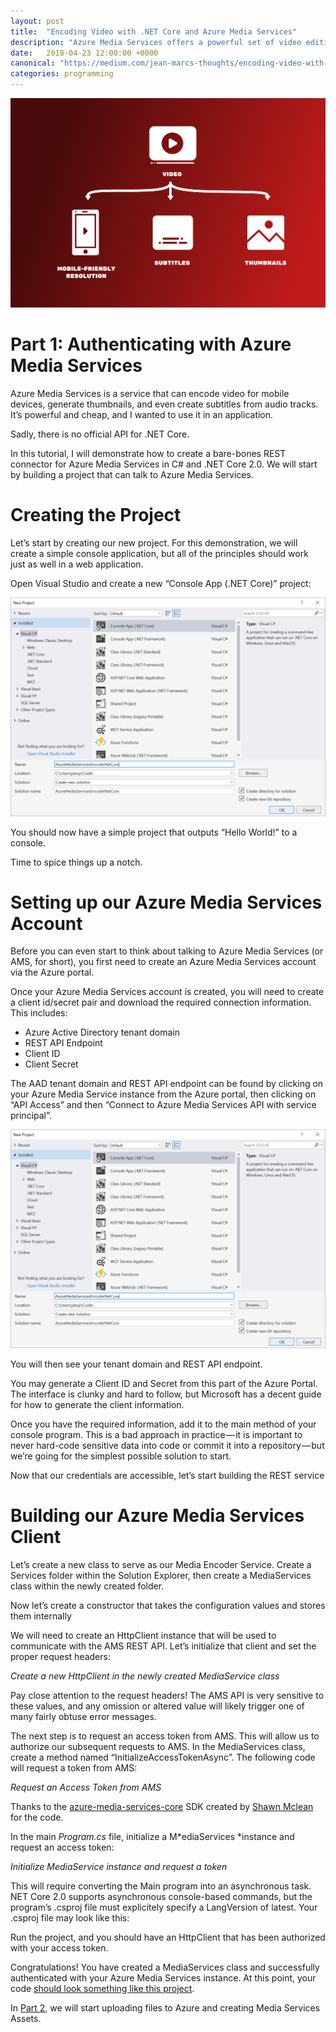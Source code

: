 ```yaml
---
layout: post
title:  "Encoding Video with .NET Core and Azure Media Services"
description: "Azure Media Services offers a powerful set of video editing and delivery tools, but there is no official library for .NET Core. In this tutorial, I demonstrate how to build a basic REST client to upload and encode video with Azure"
date:   2018-04-23 12:00:00 +0000
canonical: "https://medium.com/jean-marcs-thoughts/encoding-video-with-net-core-and-azure-media-services-part-1-51bf6035ffcb"
categories: programming
---
```


![1](/assets/encoding-video-with-net-core/1.png)

# Part 1: Authenticating with Azure Media Services

Azure Media Services is a service that can encode video for mobile devices, generate thumbnails, and even create subtitles from audio tracks. It’s powerful and cheap, and I wanted to use it in an application.

Sadly, there is no official API for .NET Core.

In this tutorial, I will demonstrate how to create a bare-bones REST connector for Azure Media Services in C# and .NET Core 2.0. We will start by building a project that can talk to Azure Media Services.

# Creating the Project

Let’s start by creating our new project. For this demonstration, we will create a simple console application, but all of the principles should work just as well in a web application.

Open Visual Studio and create a new “Console App (.NET Core)” project:

![2](/assets/encoding-video-with-net-core/2.png)

You should now have a simple project that outputs “Hello World!” to a console.

Time to spice things up a notch.

# Setting up our Azure Media Services Account

Before you can even start to think about talking to Azure Media Services (or AMS, for short), you first need to create an Azure Media Services account via the Azure portal.

Once your Azure Media Services account is created, you will need to create a client id/secret pair and download the required connection information. This includes:

- Azure Active Directory tenant domain
- REST API Endpoint
- Client ID
- Client Secret

 The AAD tenant domain and REST API endpoint can be found by clicking on your Azure Media Service instance from the Azure portal, then clicking on “API Access” and then “Connect to Azure Media Services API with service principal”.

![3](/assets/encoding-video-with-net-core/2.png)

You will then see your tenant domain and REST API endpoint.

You may generate a Client ID and Secret from this part of the Azure Portal. The interface is clunky and hard to follow, but Microsoft has a decent guide for how to generate the client information.

Once you have the required information, add it to the main method of your console program. This is a bad approach in practice — it is important to never hard-code sensitive data into code or commit it into a repository — but we’re going for the simplest possible solution to start.

<script src="https://gist.github.com/jskopek/6d0cafae51cc304459c1171c1a69b4e4.js"></script>

Now that our credentials are accessible, let’s start building the REST service

# Building our Azure Media Services Client

Let’s create a new class to serve as our Media Encoder Service. Create a Services folder within the Solution Explorer, then create a MediaServices class within the newly created folder.

<script src="https://gist.github.com/jskopek/7aff615b356852d2c24e98d6306be7e2.js"></script>

Now let’s create a constructor that takes the configuration values and stores them internally

<script src="https://gist.github.com/jskopek/5a499019f05e5e7a6b8a0f1962d6d34e.js"></script>

We will need to create an HttpClient instance that will be used to communicate with the AMS REST API. Let’s initialize that client and set the proper request headers:

<script src="https://gist.github.com/jskopek/a707d237e0a39acaf311ad79dcdf836c.js"></script>
*Create a new HttpClient in the newly created MediaService class*

Pay close attention to the request headers! The AMS API is very sensitive to these values, and any omission or altered value will likely trigger one of many fairly obtuse error messages.

The next step is to request an access token from AMS. This will allow us to authorize our subsequent requests to AMS. In the MediaServices class, create a method named “InitializeAccessTokenAsync”. The following code will request a token from AMS:

<script src="https://gist.github.com/jskopek/19caa3983f0d79604bda2ffd586c0a84.js"></script>
*Request an Access Token from AMS*

Thanks to the [azure-media-services-core](https://github.com/shawnmclean/azure-media-services-core) SDK created by [Shawn Mclean](https://github.com/shawnmclean) for the code.

In the main *Program.cs* file, initialize a M*ediaServices *instance and request an access token:

<script src="https://gist.github.com/jskopek/2b08334c1d71f73e3a12f5e203a5fde5.js"></script>
*Initialize MediaService instance and request a token*

This will require converting the Main program into an asynchronous task. NET Core 2.0 supports asynchronous console-based commands, but the program’s .csproj file must explicitely specify a LangVersion of latest. Your .csproj file may look like this:

<script src="https://gist.github.com/jskopek/03212fbab0a3bdd85550b6c57a034c09.js"></script>

Run the project, and you should have an HttpClient that has been authorized with your access token.

Congratulations! You have created a MediaServices class and successfully authenticated with your Azure Media Services instance. At this point, your code [should look something like this project](https://github.com/jskopek/AzureMediaServicesEncoderNetCore/tree/2dca4cac6436d1a63c2ff297718e555f103a3cca).

In [Part 2](/programming/2018/04/24/encoding-video-with-net-core-and-azure-media-services-part-2.html), we will start uploading files to Azure and creating Media Services Assets.
